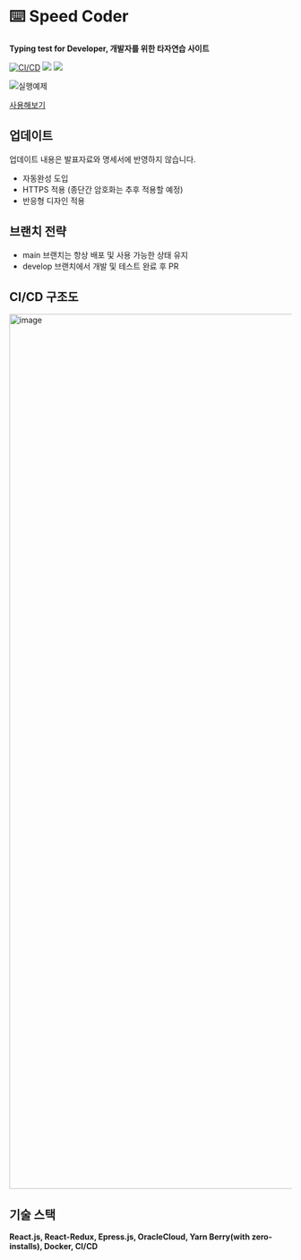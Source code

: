 # ⌨️ Speed Coder
**Typing test for Developer, 개발자를 위한 타자연습 사이트** 


[![CI/CD](https://github.com/Seol-JY/SpeedCoder/actions/workflows/main.yml/badge.svg)](https://github.com/Seol-JY/SpeedCoder/actions/workflows/main.yml)  <img src="https://img.shields.io/github/actions/workflow/status/Seol-JY/SpeedCoder/main.yml"> <img src="https://img.shields.io/youtube/views/ESrgpNHbPMg?style=flat">

![실행예제](https://user-images.githubusercontent.com/70826982/212483409-55ea62a0-e529-4b03-bcd4-192192758b9f.gif)

[사용해보기](https://speedcoder.seol.pro/)

## 업데이트

업데이트 내용은 발표자료와 명세서에 반영하지 않습니다.

- 자동완성 도입
- HTTPS 적용 (종단간 암호화는 추후 적용할 예정)
- 반응형 디자인 적용

## 브랜치 전략

- main 브랜치는 항상 배포 및 사용 가능한 상태 유지
- develop 브랜치에서 개발 및 테스트 완료 후 PR

## CI/CD 구조도

<img width="1563" alt="image" src="https://user-images.githubusercontent.com/70826982/212484020-4adff689-e4da-4894-8abb-594b683fa783.png">

## 기술 스택

**React.js, React-Redux, Epress.js, OracleCloud, Yarn Berry(with zero-installs), Docker, CI/CD**
